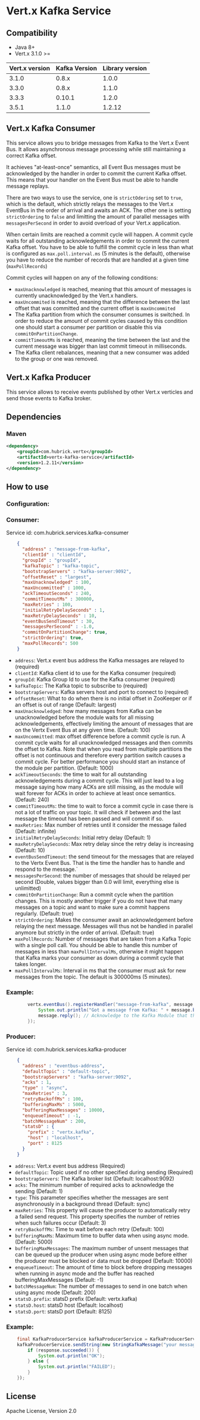 # Vert.x Kafka Service

## Compatibility
- Java 8+
- Vert.x 3.1.0 >=

 Vert.x version     | Kafka Version     | Library version
 ------------------ | ----------------- | ----------------
 3.1.0              | 0.8.x             | 1.0.0
 3.3.0              | 0.8.x             | 1.1.0
 3.3.3              | 0.10.1            | 1.2.0
 3.5.1              | 1.1.0             | 1.2.12
  

## Vert.x Kafka Consumer
This service allows you to bridge messages from Kafka to the Vert.x Event Bus. It allows asynchronous message processing while still maintaining a correct Kafka offset.

It achieves "at-least-once" semantics, all Event Bus messages must be acknowledged by the handler in order to commit the current Kafka offset. This means that your handler on the Event Bus must be able to handle message replays.

There are two ways to use the service, one is `strictOdering` set to `true`, which is the default, which strictly relays the messages to the Vert.x EventBus in the order of arrival and awaits an ACK. The other one is setting `strictOrdering` to `false` and limitting the amount of parallel messages with `messagesPerSecond` in order to avoid overload of your Vert.x application. 

When certain limits are reached a commit cycle will happen. A commit cycle waits for all outstanding acknowledgements in order to commit the current Kafka offset. You have to be able to fulfill the commit cycle in less than what is configured as `max.poll.interval.ms` (5 minutes is the default), otherwise you have to reduce the number of records that are handled at a given time (`maxPollRecords`)

Commit cycles will happen on any of the following conditions:

 * `maxUnacknowledged` is reached, meaning that this amount of messages is currently unacknowledged by the Vert.x handlers.
 * `maxUncommited` is reached, meaning that the difference between the last offset that was committed and the current offset is `maxUncommited`
 * The Kafka partition from which the consumer consumes is switched. In order to reduce the amount of commit cycles caused by this condition one should start a consumer per partition or disable this via `commitOnPartitionChange`.
 * `commitTimeoutMs` is reached, meaning the time between the last and the current message was bigger than last commit timeout in milliseconds. 
 * The Kafka client rebalances, meaning that a new consumer was added to the group or one was removed.
 
## Vert.x Kafka Producer
This service allows to receive events published by other Vert.x verticles and send those events to Kafka broker.

## Dependencies

### Maven
```xml
<dependency>
    <groupId>com.hubrick.vertx</groupId>
    <artifactId>vertx-kafka-service</artifactId>
    <version>1.2.11</version>
</dependency>
```

## How to use

### Configuration:
### Consumer:

Service id: com.hubrick.services.kafka-consumer

```JSON
    {
      "address" : "message-from-kafka",
      "clientId" : "clientId", 
      "groupId" : "groupId",
      "kafkaTopic" : "kafka-topic",
      "bootstrapServers" : "kafka-server:9092",
      "offsetReset" : "largest",
      "maxUnacknowledged" : 100,
      "maxUncommitted" : 1000,
      "ackTimeoutSeconds" : 240,
      "commitTimeoutMs" : 300000, 
      "maxRetries" : 100,
      "initialRetryDelaySeconds" : 1,
      "maxRetryDelaySeconds" : 10,
      "eventBusSendTimeout" : 30,
      "messagesPerSecond" : -1.0,
      "commitOnPartitionChange": true,
      "strictOrdering": true,
      "maxPollRecords": 500
    }
```

* `address`: Vert.x event bus address the Kafka messages are relayed to (required)
* `clientId`: Kafka client id to use for the Kafka consumer (required)
* `groupId`: Kafka Group Id to use for the Kafka consumer (required)
* `kafkaTopic`: The Kafka topic to subscribe to (required)
* `bootstrapServers`: Kafka servers host and port to connect to (required)
* `offsetReset`: What to do when there is no initial offset in ZooKeeper or if an offset is out of range (Default: largest)
* `maxUnacknowledged`: how many messages from Kafka can be unacknowledged before the module waits for all missing acknowledgements, effectively limiting the amount of messages that are on the Vertx Event Bus at any given time. (Default: 100)
* `maxUncommitted`: max offset difference before a commit cycle is run. A commit cycle waits for all unacknowledged messages and then commits the offset to Kafka. Note that when you read from multiple partitions the offset is not continuous and therefore every partition switch causes a commit cycle. For better performance you should start an instance of the module per partition. (Default: 1000)
* `ackTimeoutSeconds`: the time to wait for all outstanding acknowledgements during a commit cycle. This will just lead to a log message saying how many ACKs are still missing, as the module will wait forever for ACKs in order to achieve at least once semantics. (Default: 240)
* `commitTimeoutMs`: the time to wait to force a commit cycle in case there is not a lot of traffic on your topic. It will check if between and the last message the timeout has been passed and will commit if so. 
* `maxRetries`: Max number of retries until it consider the message failed (Default: infinite)
* `initialRetryDelaySeconds`: Initial retry delay (Default: 1)
* `maxRetryDelaySeconds`: Max retry delay since the retry delay is increasing (Default: 10)
* `eventBusSendTimeout`: the send timeout for the messages that are relayed to the Vertx Event Bus. That is the time the handler has to handle and respond to the message.`
* `messagesPerSecond`: the number of messages that should be relayed per second (Double, values bigger than 0.0 will limit, everything else is unlimitted)
* `commitOnPartitionChange`: Run a commit cycle when the partition changes. This is mostly another trigger if you do not have that many messages on a topic and want to make sure a commit happens regularly. (Default: true)
* `strictOrdering`: Makes the consumer await an acknowledgement before relaying the next message. Messages will thus not be handled in parallel anymore but strictly in the order of arrival. (Default: true)
* `maxPollRecords`: Number of messages that are taken from a Kafka Topic with a single poll call. You should be able to handle this number of messages in less than `maxPollIntervalMs`, otherwise it might happen that Kafka marks your consumer as down during a commit cycle that takes longer. 
* `maxPollIntervalMs`: Interval in ms that the consumer must ask for new messages from the topic. The default is 300000ms (5 minutes). 

### Example:

```Java
        vertx.eventBus().registerHandler("message-from-kafka", message -> {
            System.out.println("Got a message from Kafka: " + message.body() );
            message.reply(); // Acknowledge to the Kafka Module that the message has been handled
        });
```


### Producer:
Service id: com.hubrick.services.kafka-producer

```JSON
    {
      "address" : "eventbus-address",        
      "defaultTopic" : "default-topic", 
      "bootstrapServers" : "kafka-server:9092",          
      "acks" : 1,
      "type" : "async",
      "maxRetries" : 3,
      "retryBackoffMs" : 100,
      "bufferingMaxMs" : 5000,
      "bufferingMaxMessages" : 10000,
      "enqueueTimeout" : -1,
      "batchMessageNum" : 200,
      "statsD" : {
        "prefix" : "vertx.kafka",                
        "host" : "localhost",                   
        "port" : 8125                            
      }
    }
```

* `address`: Vert.x event bus address (Required)
* `defaultTopic`: Topic used if no other specified during sending (Required)
* `bootstrapServers`: The Kafka broker list (Default: localhost:9092)
* `acks`: The minimum number of required acks to acknowledge the sending (Default: 1)
* `type`: This parameter specifies whether the messages are sent asynchronously in a background thread (Default: sync)
* `maxRetries`: This property will cause the producer to automatically retry a failed send request. This property specifies the number of retries when such failures occur (Default: 3)
* `retryBackoffMs`: Time to wait before each retry (Default: 100)
* `bufferingMaxMs`: Maximum time to buffer data when using async mode. (Default: 5000)
* `bufferingMaxMessages`: The maximum number of unsent messages that can be queued up the producer when using async mode before either the producer must be blocked or data must be dropped (Default: 10000)
* `enqueueTimeout`: The amount of time to block before dropping messages when running in async mode and the buffer has reached bufferingMaxMessages (Default: -1)
* `batchMessageNum`: The number of messages to send in one batch when using async mode (Default: 200)
* `statsD.prefix`: statsD prefix (Default: vertx.kafka)
* `statsD.host`: statsD host (Default: localhost)
* `statsD.port`: statsD port (Default: 8125)

### Example:

```Java
    final KafkaProducerService kafkaProducerService = KafkaProducerService.createProxy(vertx, "eventbus-address");
    kafkaProducerService.sendString(new StringKafkaMessage("your message goes here", "optional-partition"), new KafkaOptions().setTopic("topic")), response -> {
        if (response.succeeded()) {
            System.out.println("OK");
        } else {
            System.out.println("FAILED");
        }
    });
```


## License
Apache License, Version 2.0

